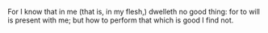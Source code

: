 For I know that in me (that is, in my flesh,) dwelleth no good thing: for to will is present with me; but how to perform that which is good I find not.
